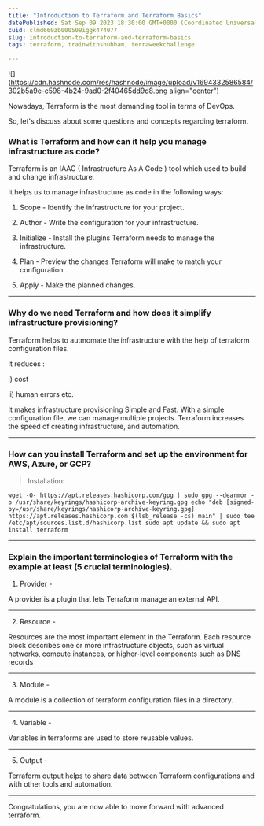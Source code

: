 ```yaml
---
title: "Introduction to Terraform and Terraform Basics"
datePublished: Sat Sep 09 2023 18:30:00 GMT+0000 (Coordinated Universal Time)
cuid: clmd660zb000509iggk474077
slug: introduction-to-terraform-and-terraform-basics
tags: terraform, trainwithshubham, terraweekchallenge

---
```


![](https://cdn.hashnode.com/res/hashnode/image/upload/v1694332586584/302b5a9e-c598-4b24-9ad0-2f40465dd9d8.png align="center")

Nowadays, Terraform is the most demanding tool in terms of DevOps.

So, let's discuss about some questions and concepts regarding terraform.

### What is Terraform and how can it help you manage infrastructure as code?

Terraform is an IAAC ( Infrastructure As A Code ) tool which used to build and change infrastructure.

It helps us to manage infrastructure as code in the following ways:

1) Scope - Identify the infrastructure for your project.

2) Author - Write the configuration for your infrastructure.

3) Initialize - Install the plugins Terraform needs to manage the infrastructure.

4) Plan - Preview the changes Terraform will make to match your configuration.

5) Apply - Make the planned changes.

---

### Why do we need Terraform and how does it simplify infrastructure provisioning?

Terraform helps to autmomate the infrastructure with the help of terraform configuration files.

It reduces :

i) cost

ii) human errors etc.

It makes infrastructure provisioning Simple and Fast. With a simple configuration file, we can manage multiple projects. Terraform increases the speed of creating infrastructure, and automation.

---

### How can you install Terraform and set up the environment for AWS, Azure, or GCP?

> Installation:

```plaintext
wget -O- https://apt.releases.hashicorp.com/gpg | sudo gpg --dearmor -o /usr/share/keyrings/hashicorp-archive-keyring.gpg echo "deb [signed-by=/usr/share/keyrings/hashicorp-archive-keyring.gpg] https://apt.releases.hashicorp.com $(lsb_release -cs) main" | sudo tee /etc/apt/sources.list.d/hashicorp.list sudo apt update && sudo apt install terraform
```

---

### Explain the important terminologies of Terraform with the example at least (5 crucial terminologies).

1) Provider -

A provider is a plugin that lets Terraform manage an external API.

---

2) Resource -

Resources are the most important element in the Terraform. Each resource block describes one or more infrastructure objects, such as virtual networks, compute instances, or higher-level components such as DNS records

---

3) Module -

A module is a collection of terraform configuration files in a directory.

---

4) Variable -

Variables in terraforms are used to store reusable values.

---

5) Output -

Terraform output helps to share data between Terraform configurations and with other tools and automation.

---

Congratulations, you are now able to move forward with advanced terraform.